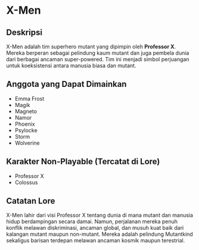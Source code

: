 # X-Men

## Deskripsi
X-Men adalah tim superhero mutant yang dipimpin oleh **Professor X**. Mereka berperan sebagai pelindung kaum mutant dan juga pembela dunia dari berbagai ancaman super-powered. Tim ini menjadi simbol perjuangan untuk koeksistensi antara manusia biasa dan mutant.

## Anggota yang Dapat Dimainkan
- Emma Frost  
- Magik  
- Magneto  
- Namor  
- Phoenix  
- Psylocke  
- Storm  
- Wolverine  

## Karakter Non-Playable (Tercatat di Lore)
- Professor X  
- Colossus  

## Catatan Lore
X-Men lahir dari visi Professor X tentang dunia di mana mutant dan manusia hidup berdampingan secara damai. Namun, perjalanan mereka penuh konflik melawan diskriminasi, ancaman global, dan musuh kuat baik dari kalangan mutant maupun non-mutant. Mereka adalah pelindung Mutantkind sekaligus barisan terdepan melawan ancaman kosmik maupun terestrial.
